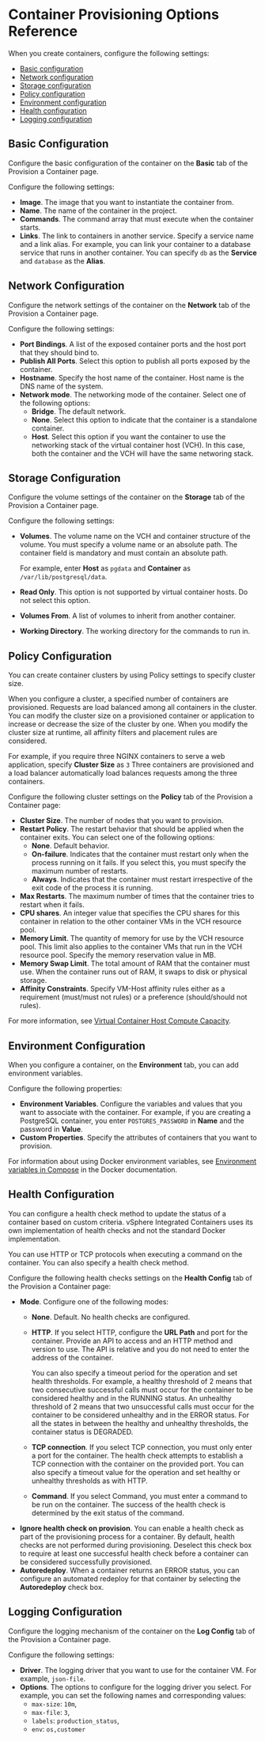 # Container Provisioning Options Reference #

When you create containers, configure the following settings:

- [Basic configuration](#basic-configuration)
- [Network configuration](#network-configuration)
- [Storage configuration](#storage-configuration)
- [Policy configuration](#policy-configuration)
- [Environment configuration](#environment-configuration)
- [Health configuration](#health-configuration)
- [Logging configuration](#logging-configuration)

## Basic Configuration ##

Configure the basic configuration of the container on the **Basic** tab of the Provision a Container page.

Configure the following settings:

- **Image**. The image that you want to instantiate the container from.
- **Name**. The name of the container in the project.
- **Commands**. The command array that must execute when the container starts.
- **Links**. The link to containers in another service. Specify a service name and a link alias. For example, you can link your container to a database service that runs in another container. You can specify `db` as the **Service** and `database` as the **Alias**.

## Network Configuration ##

Configure the network settings of the container on the **Network** tab of the Provision a Container page.

Configure the following settings:

- **Port Bindings**. A list of the exposed container ports and the host port that they should bind to.
- **Publish All Ports**. Select this option to publish all ports exposed by the container.
- **Hostname**. Specify the host name of the container. Host name is the DNS name of the system.
- **Network mode**. The networking mode of the container. Select one of the following options:
    - **Bridge**. The default network.
    - **None**. Select this option to indicate that the container is a standalone container.
    - **Host**. Select this option if you want the container to use the networking stack of the virtual container host (VCH). In this case, both the container and the VCH will have the same networing stack.

## Storage Configuration ##

Configure the volume settings of the container on the **Storage** tab of the Provision a Container page.

Configure the following settings:

- **Volumes**. The volume name on the VCH and container structure of the volume. You must specify a volume name or an absolute path. The container field is mandatory and must contain an absolute path.

    For example, enter **Host** as `pgdata` and **Container** as `/var/lib/postgresql/data`.

- **Read Only**. This option is not supported by virtual container hosts. Do not select this option.
- **Volumes From**. A list of volumes to inherit from another container.
- **Working Directory**. The working directory for the commands to run in.

## Policy Configuration ##

You can create container clusters by using Policy settings to specify cluster size.

When you configure a cluster, a specified number of containers are provisioned. Requests are load balanced among all containers in the cluster. You can modify the cluster size on a provisioned container or application to increase or decrease the size of the cluster by one. When you modify the cluster size at runtime, all affinity filters and placement rules are considered. 

For example, if you require three NGINX containers to serve a web application, specify **Cluster Size** as `3` Three containers are provisioned and a load balancer automatically load balances requests among the three containers.

Configure the following cluster settings on the **Policy** tab of the Provision a Container page:

- **Cluster Size**. The number of nodes that you want to provision.
- **Restart Policy**. The restart behavior that should be applied when the container exits. You can select one of the following options:
    - **None**. Default behavior.
    - **On-failure**. Indicates that the container must restart only when the process running on it fails. If you select this, you must specify the maximum number of restarts.
    - **Always**. Indicates that the container must restart irrespective of the exit code of the process it is running.
- **Max Restarts**. The maximum number of times that the container tries to restart when it fails.
- **CPU shares**. An integer value that specifies the CPU shares for this container in relation to the other container VMs in the VCH resource pool.
- **Memory Limit**. The quantity of memory for use by the VCH resource pool. This limit also applies to the container VMs that run in the VCH resource pool. Specify the memory reservation value in MB.
- **Memory Swap Limit**. The total amount of RAM that the container must use. When the container runs out of RAM, it swaps to disk or physical storage.
- **Affinity Constraints**. Specify VM-Host affinity rules either as a requirement (must/must not rules) or a preference (should/should not rules).

For more information, see [Virtual Container Host Compute Capacity](../vic_vsphere_admin/vch_compute.md).

## Environment Configuration ##

When you configure a container, on the **Environment** tab, you can add environment variables.

Configure the following properties:

- **Environment Variables**. Configure the variables and values that you want to associate with the container. For example, if you are creating a PostgreSQL container, you enter `POSTGRES_PASSWORD` in **Name** and the password in **Value**.
- **Custom Properties**. Specify the attributes of containers that you want to provision.

For information about using Docker environment variables, see [Environment variables in Compose](https://docs.docker.com/compose/environment-variables/) in the Docker documentation.

## Health Configuration ##

You can configure a health check method to update the status of a container based on custom criteria.
vSphere Integrated Containers uses its own implementation of health checks and not the standard Docker implementation.

You can use HTTP or TCP protocols when executing a command on the container. You can also specify a health check method.

Configure the following health checks settings on the **Health Config** tab of the Provision a Container page:

- **Mode**. Configure one of the following modes:
    - **None**. Default. No health checks are configured.
    - **HTTP**. If you select HTTP, configure the **URL Path** and port for the container. Provide an API to access and an HTTP method and version to use. The API is relative and you do not need to enter the address of the container.
        
        You can also specify a timeout period for the operation and set health thresholds. For example, a healthy threshold of 2 means that two consecutive successful calls must occur for the container to be considered healthy and in the RUNNING status. An unhealthy threshold of 2 means that two unsuccessful calls must occur for the container to be considered unhealthy and in the ERROR status. For all the states in between the healthy and unhealthy thresholds, the container status is DEGRADED.
    - **TCP connection**. If you select TCP connection, you must only enter a port for the container. The health check attempts to establish a TCP connection with the container on the provided port. You can also specify a timeout value for the operation and set healthy or unhealthy thresholds as with HTTP.
    - **Command**. If you select Command, you must enter a command to be run on the container. The success of the health check is determined by the exit status of the command.
- **Ignore health check on provision**. You can enable a health check as part of the provisioning process for a container. By default, health checks are not performed during provisioning. Deselect this check box to require at least one successful health check before a container can be considered successfully provisioned.
- **Autoredeploy**. When a container returns an ERROR status, you can configure an automated redeploy for that container by selecting the **Autoredeploy** check box.

## Logging Configuration ##

Configure the logging mechanism of the container on the **Log Config** tab of the Provision a Container page.

Configure the following settings:

- **Driver**. The logging driver that you want to use for the container VM. For example, `json-file`.
- **Options**. The options to configure for the logging driver you select. For example, you can set the following names and corresponding values:
    - `max-size`: `10m`,
    - `max-file`: `3`,
    - `labels`: `production_status`,
    - `env`: `os,customer`
